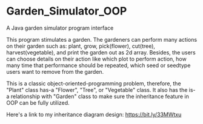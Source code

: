 # Garden_Simulator_OOP
A Java garden simulator program interface

This program stimulates a garden. The gardeners can perform many actions
on their garden such as: plant, grow, pick(flower), cut(tree),
harvest(vegetable), and print the garden out as 2d array. Besides,
the users can choose details on their action like which plot to perform
action, how many time that performance should be repeated, which seed or
seedtype users want to remove from the garden.

This is a classic object-oriented-programming problem, therefore, the "Plant"
class has-a "Flower", "Tree", or "Vegetable" class. It also has the is-a 
relationship with "Garden" class to make sure the inheritance feature in
OOP can be fully utilized.

Here's a link to my inheritance diagram design: https://bit.ly/33MWtxu
